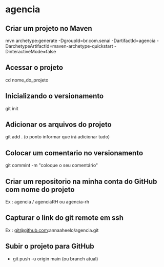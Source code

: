 # agencia

## Criar um projeto no Maven
mvn archetype:generate -DgroupId=br.com.senai -DartifactId=agencia -DarchetypeArtifactId=maven-archetype-quickstart -DinteractiveMode=false

## Acessar o projeto
cd nome_do_projeto

## Inicializando o versionamento
git init

## Adicionar os arquivos do projeto
git add . (o ponto informar que irá adicionar tudo)

## Colocar um comentario no versionamento
git commint -m "coloque o seu comentário"

## Criar um repositorio na minha conta do GitHub com nome do projeto
Ex : agencia / agenciaRH ou agencia-rh

## Capturar o link do git remote em ssh
Ex : git@github.com:annaaheelo/agencia.git

## Subir o projeto para GitHub
 - git push -u origin main (ou branch atual)